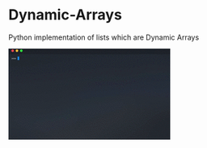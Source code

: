 # Dynamic-Arrays
Python implementation of lists which are Dynamic Arrays

![Demo](vid/DynamicArray.gif)